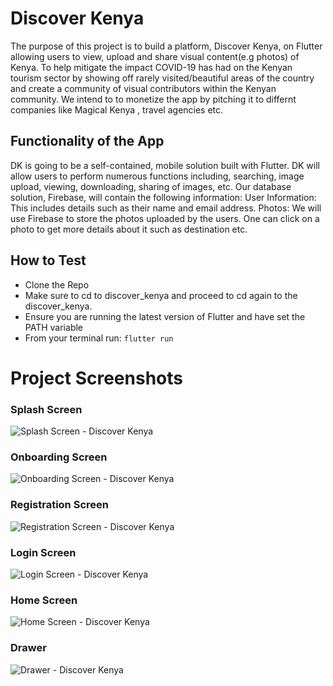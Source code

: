 # Discover Kenya
The purpose of this project is to build a platform, Discover Kenya, on Flutter allowing users to view, upload and share visual content(e.g photos) of Kenya. To help mitigate the impact COVID-19 has had on the Kenyan tourism sector by showing off rarely visited/beautiful areas of the country and create a community of visual contributors within the Kenyan community. We intend to to monetize the app by pitching it to differnt companies like Magical Kenya , travel agencies etc.


## Functionality of the App
DK is going to be a self-contained, mobile solution built with Flutter. DK will allow users to perform numerous functions including, searching, image upload, viewing, downloading, sharing of images, etc. Our database solution, Firebase, will contain the following information: 
User Information: This includes details such as their name and email address.
Photos: We will use Firebase to store the photos uploaded by the users.
One can click on a photo to get more details about it such as destination etc.

## How to Test

- Clone the Repo
- Make sure to cd to discover_kenya and proceed to cd again to the discover_kenya.
- Ensure you are running the latest version of Flutter and have set the PATH variable
- From your terminal run: `flutter run`

# Project Screenshots

### Splash Screen

![Splash Screen - Discover Kenya](discover_kenya/screenshots/launcher.jpeg)

### Onboarding Screen

![Onboarding Screen - Discover Kenya](discover_kenya/screenshots/onboad.jpeg)

### Registration Screen

![Registration Screen - Discover Kenya](discover_kenya/screenshots/register.jpeg)


### Login Screen

![Login Screen - Discover Kenya](discover_kenya/screenshots/login.jpeg)

### Home Screen

![Home Screen - Discover Kenya](discover_kenya/screenshots/home.jpeg)

### Drawer

![Drawer - Discover Kenya](discover_kenya/screenshots/Drawer.jpeg)
